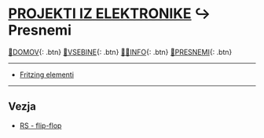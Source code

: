 # [PROJEKTI IZ ELEKTRONIKE](../index) ↪ Presnemi

[🏡DOMOV](../index){: .btn}
[📝VSEBINE](../Vsebine/index.md){: .btn}
[👨‍🎓INFO](../info){: .btn}
[💾PRESNEMI](../Presnemi/index){: .btn}

---

- [Fritzing elementi](https://davidrihtarsic.github.io/Linux/Fritzing.html)

---
## Vezja

- [RS - flip-flop](./Vezja/RS_flip_flop.simu)
